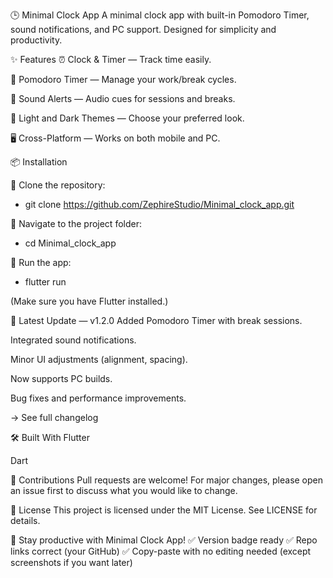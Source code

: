 🕒 Minimal Clock App
A minimal clock app with built-in Pomodoro Timer, sound notifications, and PC support.
Designed for simplicity and productivity.


✨ Features
⏰ Clock & Timer — Track time easily.

🍅 Pomodoro Timer — Manage your work/break cycles.

🔔 Sound Alerts — Audio cues for sessions and breaks.

🎨 Light and Dark Themes — Choose your preferred look.

🖥️ Cross-Platform — Works on both mobile and PC.

📦 Installation


🔴 Clone the repository:
 - git clone https://github.com/ZephireStudio/Minimal_clock_app.git

🔴 Navigate to the project folder:
 - cd Minimal_clock_app

🔴 Run the app:
 - flutter run

(Make sure you have Flutter installed.)

🚀 Latest Update — v1.2.0
Added Pomodoro Timer with break sessions.

Integrated sound notifications.

Minor UI adjustments (alignment, spacing).

Now supports PC builds.

Bug fixes and performance improvements.

→ See full changelog

🛠️ Built With
Flutter

Dart

🤝 Contributions
Pull requests are welcome!
For major changes, please open an issue first to discuss what you would like to change.

📄 License
This project is licensed under the MIT License.
See LICENSE for details.

🚀 Stay productive with Minimal Clock App!
✅ Version badge ready
✅ Repo links correct (your GitHub)
✅ Copy-paste with no editing needed (except screenshots if you want later)
